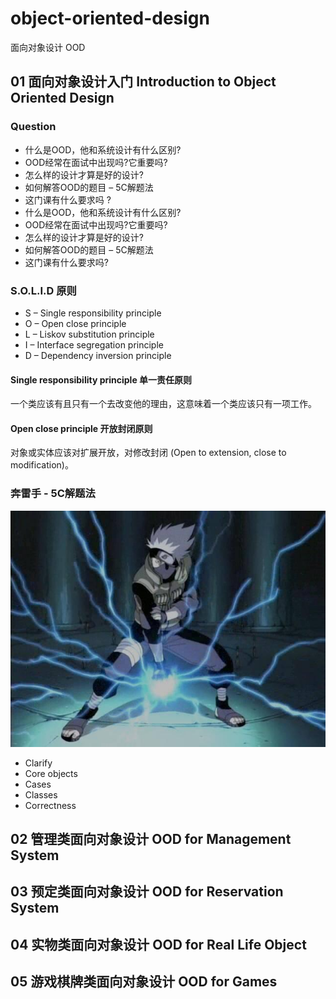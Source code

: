 # object-oriented-design

面向对象设计 OOD

## 01 面向对象设计入门 Introduction to Object Oriented Design

### Question

- 什么是OOD，他和系统设计有什么区别?
- OOD经常在面试中出现吗?它重要吗?
- 怎么样的设计才算是好的设计?
- 如何解答OOD的题目 – 5C解题法
- 这门课有什么要求吗 ?
- 什么是OOD，他和系统设计有什么区别?
- OOD经常在面试中出现吗?它重要吗?
- 怎么样的设计才算是好的设计?
- 如何解答OOD的题目 – 5C解题法
- 这门课有什么要求吗?

### S.O.L.I.D 原则

- S – Single responsibility principle
- O – Open close principle
- L – Liskov substitution principle
- I – Interface segregation principle
- D – Dependency inversion principle

#### Single responsibility principle 单一责任原则

一个类应该有且只有一个去改变他的理由，这意味着一个类应该只有一项工作。

#### Open close principle 开放封闭原则

对象或实体应该对扩展开放，对修改封闭 (Open to extension, close to modification)。

### 奔雷手 - 5C解题法

![001](/images/001.jpeg)

- Clarify
- Core objects
- Cases
- Classes
- Correctness

## 02 管理类面向对象设计 OOD for Management System

## 03 预定类面向对象设计 OOD for Reservation System

## 04 实物类面向对象设计 OOD for Real Life Object

## 05 游戏棋牌类面向对象设计 OOD for Games

